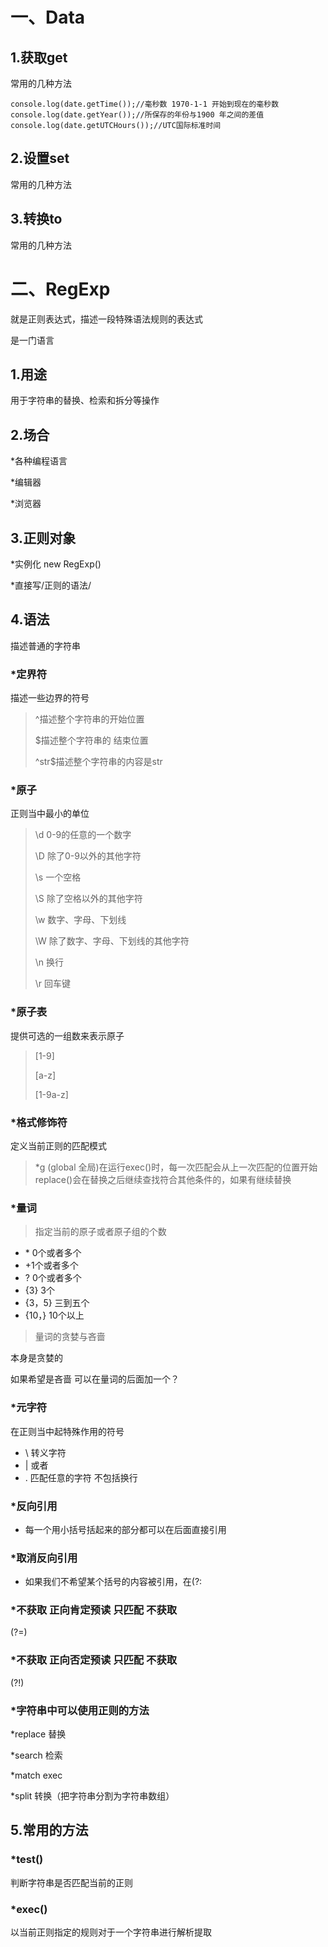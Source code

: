 # 一、Data

## 1.获取get

常用的几种方法

	console.log(date.getTime());//毫秒数 1970-1-1 开始到现在的毫秒数
	console.log(date.getYear());//所保存的年份与1900 年之间的差值
	console.log(date.getUTCHours());//UTC国际标准时间
## 2.设置set

常用的几种方法

## 3.转换to

常用的几种方法



# 二、RegExp

就是正则表达式，描述一段特殊语法规则的表达式

是一门语言

## 1.用途

用于字符串的替换、检索和拆分等操作

## 2.场合

*各种编程语言

*编辑器

*浏览器

## 3.正则对象

*实例化  new RegExp()

*直接写/正则的语法/

## 4.语法

描述普通的字符串

### *定界符

描述一些边界的符号

> ^描述整个字符串的开始位置
>
> $描述整个字符串的 结束位置
>
> ^str$描述整个字符串的内容是str

### *原子

正则当中最小的单位

>  \d	0-9的任意的一个数字
>
>  \D   除了0-9以外的其他字符
>
>  \s	一个空格
>
>  \S  除了空格以外的其他字符
>
>  \w  数字、字母、下划线
>
>  \W  除了数字、字母、下划线的其他字符
>
>  \n  换行
>
>  \r  回车键

### *原子表

提供可选的一组数来表示原子

> [1-9]
>
> [a-z]
>
> [1-9a-z]

### *格式修饰符

定义当前正则的匹配模式

> *g	(global  全局)在运行exec()时，每一次匹配会从上一次匹配的位置开始   replace()会在替换之后继续查找符合其他条件的，如果有继续替换

### *量词

>  指定当前的原子或者原子组的个数

*  \* 0个或者多个
*  +1个或者多个
*  ? 0个或者多个
*  {3}  3个
*  {3，5}  三到五个
*  {10，}  10个以上

>  量词的贪婪与吝啬

本身是贪婪的

如果希望是吝啬 可以在量词的后面加一个？

### *元字符 

在正则当中起特殊作用的符号

* \  转义字符
* |  或者
* .  匹配任意的字符	不包括换行

### *反向引用

* 每一个用小括号括起来的部分都可以在后面直接引用

### *取消反向引用

* 如果我们不希望某个括号的内容被引用，在(?:

### *不获取  正向肯定预读  只匹配  不获取

(?=)

### *不获取  正向否定预读  只匹配  不获取

(?!)

### *字符串中可以使用正则的方法

*replace	  替换

*search	检索

*match	exec   

*split	转换（把字符串分割为字符串数组）

## 5.常用的方法

### *test()	

判断字符串是否匹配当前的正则

### *exec()

以当前正则指定的规则对于一个字符串进行解析提取





